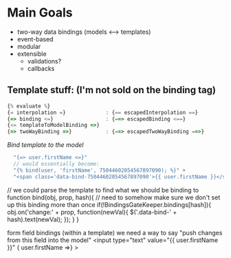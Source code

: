 # Main Goals
* two-way data bindings (models <--> templates)
* event-based
* modular
* extensible
  * validations?
  * callbacks

## Template stuff: (I'm not sold on the binding tag)
```javascript
{% evaluate %}
{= interpolation =}             : {== escapedInterpolation ==}
{=> binding <=}                 : {==> escapedBinding <==}
{<= templateToModelBinding =>}
{=> twoWayBinding =>}           : {==> escapedTwoWayBinding ==>}
```

*Bind template to the model*
```javascript
  "{=> user.firstName <=}"
  // would essentially become:
  "{% bind(user, 'firstName', 75044602054567897090); %}" +
  "<span class='data-bind-75044602054567897090'>{{ user.firstName }}</span>"
```

// we could parse the template to find what we should be binding to
function bind(obj, prop, hash){
  // need to somehow make sure we don't set up this binding more than once
  if(!BindingsGateKeeper.bindings[hash]){
    obj.on('change:' + prop, function(newVal){
      $('.data-bind-' + hash).text(newVal);
    });
  }
}

form field bindings (within a template)
we need a way to say "push changes from this field into the model"
<input type="text" value="{{ user.firstName }}" { user.firstName =>} >
